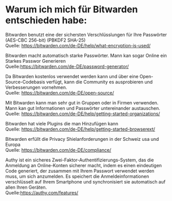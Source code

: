 # Warum ich mich für Bitwarden entschieden habe:

Bitwarden benutzt eine der sichersten Verschlüsslungen für Ihre Passwörter (AES-CBC 256-bit) (PBKDF2 SHA-25) 
<br>Quelle:  https://bitwarden.com/de-DE/help/what-encryption-is-used/

Bitwarden macht automatisch starke Passwörter. 
Mann kan sogar Online ein Starkes Passwor Generieren 
<br>Quelle:https://bitwarden.com/de-DE/password-generator/

Da Bitwarden kostenlos verwendet werden kann und über eine Open-Source-Codebasis verfügt, kann die Community es ausprobieren und Verbesserungen vornehmen. 
<br>Quelle: https://bitwarden.com/de-DE/open-source/

Mit Bitwarden kann man sehr gut in Gruppen oder in Firmen verwenden. Mann kan gut Informationen und Passwörter untereinander austauschen. 
<br>Quelle: https://bitwarden.com/de-DE/help/getting-started-organizations/

Bitwarden hat viele Plugins die man Hinzufügen kann 
<br>Quelle: https://bitwarden.com/de-DE/help/getting-started-browserext/

Bitwarden erfüllt die Privacy Shielanforderungen in der Schweiz usa und Europa 
<br>Quelle: https://bitwarden.com/de-DE/compliance/

Authy ist ein sicheres Zwei-Faktor-Authentifizierungs-System, das die Anmeldung an Online-Konten sicherer macht, indem es einen eindeutigen Code generiert, der zusammen mit Ihrem Passwort verwendet werden muss, um sich anzumelden. Es speichert die Anmeldeinformationen verschlüsselt auf Ihrem Smartphone und synchronisiert sie automatisch auf allen Ihren Geräten. 
<br>Quelle:https://authy.com/features/
